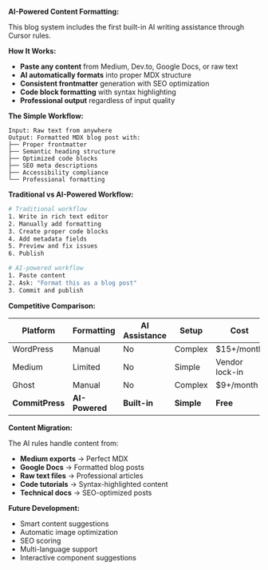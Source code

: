 **AI-Powered Content Formatting:**

This blog system includes the first built-in AI writing assistance through Cursor rules.

**How It Works:**

- **Paste any content** from Medium, Dev.to, Google Docs, or raw text
- **AI automatically formats** into proper MDX structure
- **Consistent frontmatter** generation with SEO optimization
- **Code block formatting** with syntax highlighting
- **Professional output** regardless of input quality

**The Simple Workflow:**

```
Input: Raw text from anywhere
Output: Formatted MDX blog post with:
├── Proper frontmatter
├── Semantic heading structure
├── Optimized code blocks
├── SEO meta descriptions
├── Accessibility compliance
└── Professional formatting
```

**Traditional vs AI-Powered Workflow:**

```bash
# Traditional workflow
1. Write in rich text editor
2. Manually add formatting
3. Create proper code blocks
4. Add metadata fields
5. Preview and fix issues
6. Publish

# AI-powered workflow
1. Paste content
2. Ask: "Format this as a blog post"
3. Commit and publish
```

**Competitive Comparison:**

| Platform        | Formatting     | AI Assistance | Setup      | Cost           |
| --------------- | -------------- | ------------- | ---------- | -------------- |
| WordPress       | Manual         | No            | Complex    | $15+/month     |
| Medium          | Limited        | No            | Simple     | Vendor lock-in |
| Ghost           | Manual         | No            | Complex    | $9+/month      |
| **CommitPress** | **AI-Powered** | **Built-in**  | **Simple** | **Free**       |

**Content Migration:**

The AI rules handle content from:

- **Medium exports** → Perfect MDX
- **Google Docs** → Formatted blog posts
- **Raw text files** → Professional articles
- **Code tutorials** → Syntax-highlighted content
- **Technical docs** → SEO-optimized posts

**Future Development:**

- Smart content suggestions
- Automatic image optimization
- SEO scoring
- Multi-language support
- Interactive component suggestions
